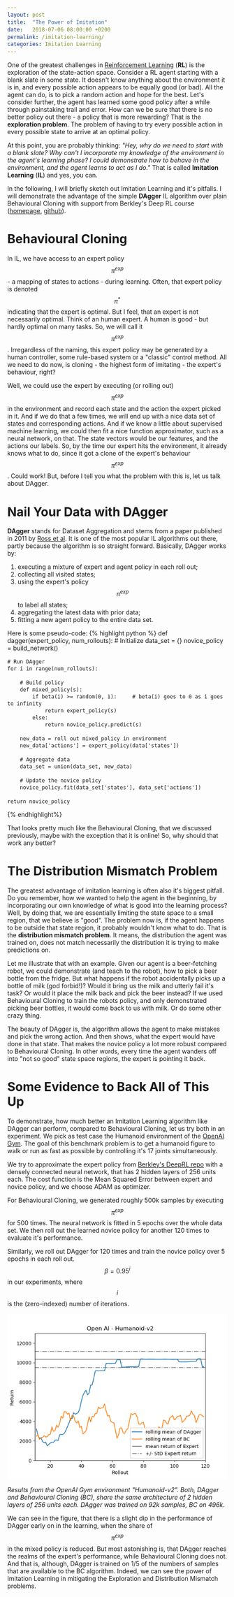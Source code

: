 ```yaml
---
layout: post
title:  "The Power of Imitation"
date:   2018-07-06 08:00:00 +0200
permalink: /imitation-learning/
categories: Imitation Learning
---
```


One of the greatest challenges in [Reinforcement Learning][RL] (**RL**) is the exploration of the state-action space. 
Consider a RL agent starting with a blank slate in some state. 
It doesn't know anything about the environment it is in, and every possible action appears to be equally good (or bad).
All the agent can do, is to pick a random action and hope for the best. 
Let's consider further, the agent has learned some good policy after a while through painstaking trail and error. 
How can we be sure that there is no better policy out there - a policy that is more rewarding?
That is the **exploration problem**. 
The problem of having to try every possible action in every possible state to arrive at an optimal policy.

At this point, you are probably thinking: 
*"Hey, why do we need to start with a blank slate? 
Why can't I incorporate my knowledge of the environment in the agent's learning phase?
I could demonstrate how to behave in the environment, and the agent learns to act as I do."*
That is called **Imitation Learning** (**IL**) and yes, you can. 

In the following, I will briefly sketch out Imitation Learning and it's pitfalls. 
I will demonstrate the advantage of the simple **DAgger** IL algorithm over plain Behavioural Cloning with support from Berkley's Deep RL course ([homepage][rl_course], [github][rl_repo]).

# Behavioural Cloning
In IL, we have access to an expert policy $$\pi^{exp}$$ - a mapping of states to actions - during learning. 
Often, that expert policy is denoted $$\pi^*$$ indicating that the expert is optimal. 
But I feel, that an expert is not necessarily optimal.
Think of an human expert. A human is good - but hardly optimal on many tasks. So, we will call it $$\pi^{exp}$$.
Irregardless of the naming, this expert policy may be generated by a human controller, some rule-based system or a "classic" control method.
All we need to do now, is cloning - the highest form of imitating - the expert's behaviour, right? 

Well, we could use the expert by executing (or rolling out) $$\pi^{exp}$$ in the environment and record each state and the action the expert picked in it.
And if we do that a few times, we will end up with a nice data set of states and corresponding actions. 
And if we know a little about supervised machine learning, we could then fit a nice function approximator, such as a neural network, on that.
The state vectors would be our features, and the actions our labels. 
So, by the time our expert hits the environment, it already knows what to do, since it got a clone of the expert's behaviour $$\pi^{exp}$$.
Could work! But, before I tell you what the problem with this is, let us talk about DAgger.

# Nail Your Data with DAgger  
**DAgger** stands for Dataset Aggregation and stems from a paper published in 2011 by [Ross et al][dagger_paper].
It is one of the most popular IL algorithms out there, partly because the algorithm is so straight forward.
Basically, DAgger works by:
1. executing a mixture of expert and agent policy in each roll out;
2. collecting all visited states;
3. using the expert's policy $$\pi^{exp}$$ to label all states;
4. aggregating the latest data with prior data;
5. fitting a new agent policy to the entire data set.

Here is some pseudo-code:
{% highlight python %}
def dagger(expert_policy, num_rollouts):
    # Initialize 
    data_set = {}
    novice_policy = build_network()

    # Run DAgger
    for i in range(num_rollouts):
    
        # Build policy
        def mixed_policy(s):
            if beta(i) >= random(0, 1):     # beta(i) goes to 0 as i goes to infinity
                return expert_policy(s)
            else:
                return novice_policy.predict(s)
                
        new_data = roll out mixed_policy in environment
        new_data['actions'] = expert_policy(data['states'])

        # Aggregate data
        data_set = union(data_set, new_data)

        # Update the novice policy
        novice_policy.fit(data_set['states'], data_set['actions'])

    return novice_policy
{% endhighlight%}  

That looks pretty much like the Behavioural Cloning, that we discussed previously, maybe with the exception that it is online! 
So, why should that work any better?

# The Distribution Mismatch Problem
The greatest advantage of imitation learning is often also it's biggest pitfall. 
Do you remember, how we wanted to help the agent in the beginning, by incorporating our own knowledge of what is good into the learning process?
Well, by doing that, we are essentially limiting the state space to a small region, that we believe is "good".
The problem now is, if the agent happens to be outside that state region, it probably wouldn't know what to do.
That is the **distribution mismatch problem**. 
It means, the distribution the agent was trained on, does not match necessarily the distribution it is trying to make predictions on.  

Let me illustrate that with an example. 
Given our agent is a beer-fetching robot, we could demonstrate (and teach to the robot), how to pick a beer bottle from the fridge.
But what happens if the robot accidentally picks up a bottle of milk (god forbid!)? 
Would it bring us the milk and utterly fail it's task? Or would it place the milk back and pick the beer instead?
If we used Behavioural Cloning to train the robots policy, and only demonstrated picking beer bottles, it would come back to us with milk.
Or do some other crazy thing.

The beauty of DAgger is, the algorithm allows the agent to make mistakes and pick the wrong action.
And then shows, what the expert would have done in that state.
That makes the novice policy a lot more robust compared to Behavioural Cloning.
In other words, every time the agent wanders off into "not so good" state space regions, the expert is pointing it back.

# Some Evidence to Back All of This Up
To demonstrate, how much better an Imitation Learning algorithm like DAgger can perform, compared to Behavioural Cloning, let us try both in an experiment.
We pick as test case the Humanoid environment of the [OpenAI Gym][gym]. 
The goal of this benchmark problem is to get a humanoid figure to walk or run as fast as possible by controlling it's 17 joints simultaneously.

We try to approximate the expert policy from [Berkley's DeepRL repo][rl_repo] with a densely connected neural network, that has 2 hidden layers of 256 units each.
The cost function is the Mean Squared Error between expert and novice policy, and we choose ADAM as optimizer.

For Behavioural Cloning, we generated roughly 500k samples by executing $$\pi^{exp}$$ for 500 times. 
The neural network is fitted in 5 epochs over the whole data set. 
We then roll out the learned novice policy for another 120 times to evaluate it's performance.

Similarly, we roll out DAgger for 120 times and train the novice policy over 5 epochs in each roll out. 
$$\beta = 0.95^i$$ in our experiments, where $$i$$ is the (zero-indexed) number of iterations.

![IL Results](/assets/il_comparision.png)

*Results from the OpenAI Gym environment "Humanoid-v2". Both, DAgger and Behavioural Cloning (BC), share the same architecture of 2 hidden layers of 256 units each. DAgger was trained on 92k samples, BC on 496k.*

We can see in the figure, that there is a slight dip in the performance of DAgger early on in the learning, when the share of $$\pi^{exp}$$ in the mixed policy is reduced.
But most astonishing is, that DAgger reaches the realms of the expert's performance, while Behavioural Cloning does not. 
And that is, although, DAgger is trained on 1/5 of the numbers of samples that are available to the BC algorithm. 
Indeed, we can see the power of Imitation Learning in mitigating the Exploration and Distribution Mismatch problems.
  
[RL]: "https://www.constantin.ai/intro-to-rl"
[rl_course]: "http://rll.berkeley.edu/deeprlcoursesp17/"
[rl_repo]: "https://github.com/berkeleydeeprlcourse/homework"
[dagger_paper]: "https://www.cs.cmu.edu/~sross1/publications/Ross-AIStats11-NoRegret.pdf"
[gym]: "http://gym.openai.com/"